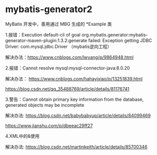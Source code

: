 # mybatis-generator2
MyBatis 开发中，善用通过 MBG 生成的 *Example 类

1.报错：Execution default-cli of goal org.mybatis.generator:mybatis-generator-maven-plugin:1.3.2:generate failed: Exception getting JDBC Driver: com.mysql.jdbc.Driver （mybatis逆向工程）

解决办法：https://www.cnblogs.com/lwyang/p/9864948.html

2.报错：Cannot resolve mysql:mysql-connector-java:8.0.20

解决办法：
https://www.cnblogs.com/hahayixiao/p/13251839.html

https://blog.csdn.net/qq_35488769/article/details/81176741

3.警告：Cannot obtain primary key information from the database, generated objects may be incomplete

解决办法:
https://blog.csdn.net/babybabyup/article/details/84099469

https://www.jianshu.com/p/dbeeac29ff27

4.XML中的&使用

解决办法:
https://blog.csdn.net/martinkeith/article/details/85700346

